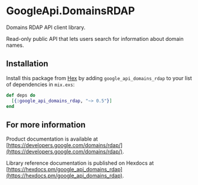 # GoogleApi.DomainsRDAP

Domains RDAP API client library.

Read-only public API that lets users search for information about domain names.

## Installation

Install this package from [Hex](https://hex.pm) by adding
`google_api_domains_rdap` to your list of dependencies in `mix.exs`:

```elixir
def deps do
  [{:google_api_domains_rdap, "~> 0.5"}]
end
```

## For more information

Product documentation is available at [https://developers.google.com/domains/rdap/](https://developers.google.com/domains/rdap/).

Library reference documentation is published on Hexdocs at
[https://hexdocs.pm/google_api_domains_rdap](https://hexdocs.pm/google_api_domains_rdap).
